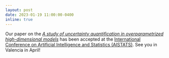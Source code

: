 ```yaml
---
layout: post
date: 2023-01-19 11:00:00-0400
inline: true
---
```


Our paper on the [*A study of uncertainty quantification in overparametrized high-dimensional models*](https://arxiv.org/abs/2210.12760) has been accepted at the [International Conference on Artificial Intelligence and Statistics (AISTATS)](http://aistats.org/aistats2023/). See you in Valencia in April!
